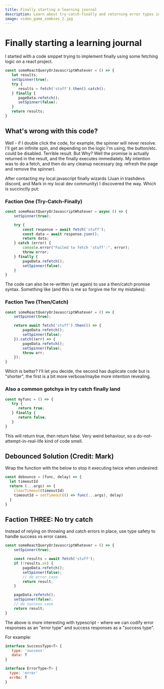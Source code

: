 ```yaml
---
title: Finally starting a learning journal
description: Learn about try-catch-finally and returning error types in depth.
image: video_game_zombies_2.jpg
---
```


<h1 class="text-3xl">Finally starting a learning journal</h1>

<p class="py-4">
I started with a code snippet trying to implement finally using some fetching logic on a react project.
</p>

```js
const someReactQueryOrJavascriptWhatever = () => {
   let results;
   setSpinner(true);
   try {
      results = fetch('stuff').then().catch();
   } finally {
      pageData.refetch();
      setSpinner(false);
   }
   return results;
}
```

<h2 class="text-2xl">What's wrong with this code?</h2>

<p class="py-4">
Well - if I double click the code, for example, the spinner will never resolve. I'll get an infinite spin, and depending on the logic
I'm using, the button/etc. could be disabled. Terrible result. But Why? Well the promise is actually returned in the result, and the finally executes
immediately. My intention was to do a fetch, and then do any cleanup necessary (eg: refresh the page and remove the spinner).
</p>
<p class="py-4">
After contacting my local javascript finally wizards (Juan in trashdevs discord, and Mark in my local dev community) I discovered the way. Which is succinctly put:
</p>
<h3 class="text-xl"> Faction One (Try-Catch-Finally)</h3>

```js
const someReactQueryOrJavascriptWhatever = async () => {
    setSpinner(true);

    try {
        const response = await fetch('stuff');
        const data = await response.json();
        return data;
    } catch (error) {
        console.error("Failed to fetch 'stuff':", error);
        throw error;
    } finally {
        pageData.refetch();
        setSpinner(false);
    }
}
```

<p class="py-4">
The code can also be re-written (yet again) to use a then/catch promise syntax. Something like (and this is me so forgive me for my mistakes):
</p>

<h3 class="text-xl"> Faction Two (Then/Catch)</h3>

```js
const someReactQueryOrJavascriptWhatever = () => {
    setSpinner(true);

    return await fetch('stuff').then(() => {
        pageData.refetch();
        setSpinner(false);
    }).catch((err) => {
        pageData.refetch();
        setSpinner(false);
        throw err;
    });
}
```

<p class="py-4">
Which is better? I'll let you decide, the second has duplicate code but is "shorter", the first is a bit more verbose/maybe more intention revealing.
</p>

<h3 class="text-xl">Also a common gotchya in try catch finally land</h3>

```js
const myfunc = () => {
   try {
      return true;
   } finally {
      return false;
   }
}
```

<p class="py-4">
This will return true, then return false. Very weird behaviour, so a do-not-attempt-in-real-life kind of code smell.
</p>

<h2 class="text-2xl">Debounced Solution (Credit: Mark)</h2>

<p class="py-4">
Wrap the function with the below to stop it executing twice when undesired:
</p>

```js
const debounce = (func, delay) => {
  let timeoutId
  return (...args) => {
    clearTimeout(timeoutId)
    timeoutId = setTimeout(() => func(...args), delay)
  }
}
```

<h2 class="text-2xl">Faction THREE: No try catch</h2>

<p class="py-4">
Instead of relying on throwing and catch errors in place, use type safety to handle success vs error cases.
</p>

```js
const someReactQueryOrJavascriptWhatever = () => {
    setSpinner(true);

    const results = await fetch('stuff');
    if (!results.ok) {
        pageData.refetch();
        setSpinner(false);
        // do error case
        return result;
    }

    pageData.refetch();
    setSpinner(false);
    // do success case
    return result;
}
```

<p class="py-4">
The above is more interesting with typescript - where we can codify error responses as an "error type" and success responses as a "success type".
</p>

<p class="py-4">
For example:
</p>

```js
interface SuccessType<T> { 
   type: 'success'
   data: T
}

interface ErrorType<T> {
  type: 'error'
  errNo: T
}
```

